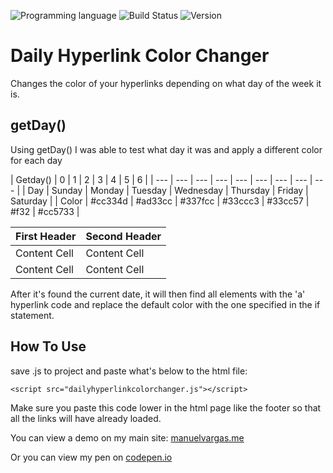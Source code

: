 <!-- using shields.io for status buttons -->
![Programming language](https://img.shields.io/badge/Language-JavaScript-black.svg)
![Build Status](https://img.shields.io/badge/Build-Passing-brightgreen.svg)
![Version](https://img.shields.io/badge/Version-v1-blue.svg)


# Daily Hyperlink Color Changer
Changes the color of your hyperlinks depending on what day of the week it is.

## getDay()
Using getDay() I was able to test what day it was and apply a different color for each day


| Getday() |  0 | 1 | 2 | 3 | 4 | 5 | 6 | 
| --- | --- | --- | --- | --- | --- | --- | --- | --- |
| Day | Sunday | Monday | Tuesday | Wednesday | Thursday | Friday | Saturday |
| Color | #cc334d | #ad33cc | #337fcc | #33ccc3 | #33cc57 | #f32 | #cc5733 | 


| First Header  | Second Header |
| ------------- | ------------- |
| Content Cell  | Content Cell  |
| Content Cell  | Content Cell  |


After it's found the current date, it will then find all elements with the 'a' hyperlink code and replace the default color with the one specified in the if statement.

## How To Use
save .js to project and paste what's below to the html file:

    <script src="dailyhyperlinkcolorchanger.js"></script>
Make sure you paste this code lower in the html page like the footer so that all the links will have already loaded.

You can view a demo on my main site: [manuelvargas.me](http://manuelvargas.me/Daily-Hyperlink-Color-Changer/)

Or you can view my pen on [codepen.io](http://codepen.io/manuelvargas1251/pen/JGmZOL)
